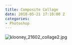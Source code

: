 ```yaml
---
title: Composite Collage
date: 2018-05-21 17:10:00 Z
categories:
- Photoshop
---
```


![klooney_21602_collage2.jpg](/uploads/klooney_21602_collage2.jpg)